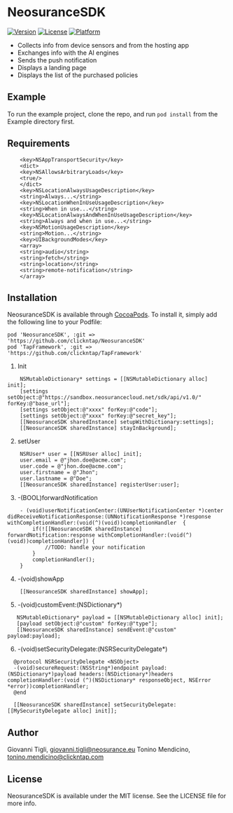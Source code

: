 # NeosuranceSDK

[![Version](https://img.shields.io/cocoapods/v/NeosuranceSDK.svg?style=flat)](http://cocoadocs.org/docsets/NeosuranceSDK)
[![License](https://img.shields.io/cocoapods/l/NeosuranceSDK.svg?style=flat)](http://cocoadocs.org/docsets/NeosuranceSDK)
[![Platform](https://img.shields.io/cocoapods/p/NeosuranceSDK.svg?style=flat)](http://cocoadocs.org/docsets/NeosuranceSDK)

- Collects info from device sensors and from the hosting app
- Exchanges info with the AI engines
- Sends the push notification
- Displays a landing page
- Displays the list of the purchased policies

## Example

To run the example project, clone the repo, and run `pod install` from the Example directory first.

## Requirements


```plist
    <key>NSAppTransportSecurity</key>
    <dict>
    <key>NSAllowsArbitraryLoads</key>
    <true/>
    </dict>
    <key>NSLocationAlwaysUsageDescription</key>
    <string>Always...</string>
    <key>NSLocationWhenInUseUsageDescription</key>
    <string>When in use...</string>
    <key>NSLocationAlwaysAndWhenInUseUsageDescription</key>
    <string>Always and when in use...</string>
    <key>NSMotionUsageDescription</key>
    <string>Motion...</string>
    <key>UIBackgroundModes</key>
    <array>
    <string>audio</string>
    <string>fetch</string>
    <string>location</string>
    <string>remote-notification</string>
    </array>
```


## Installation

NeosuranceSDK is available through [CocoaPods](http://cocoapods.org). To install
it, simply add the following line to your Podfile:

```xcode
pod 'NeosuranceSDK', :git => 'https://github.com/clickntap/NeosuranceSDK'
pod 'TapFramework', :git => 'https://github.com/clickntap/TapFramework'
```


1. Init

```objc
    NSMutableDictionary* settings = [[NSMutableDictionary alloc] init];
    [settings setObject:@"https://sandbox.neosurancecloud.net/sdk/api/v1.0/" forKey:@"base_url"];
    [settings setObject:@"xxxx" forKey:@"code"];
    [settings setObject:@"xxxx" forKey:@"secret_key"];
    [[NeosuranceSDK sharedInstance] setupWithDictionary:settings];
    [[NeosuranceSDK sharedInstance] stayInBackground];
```
2. setUser

```objc
    NSRUser* user = [[NSRUser alloc] init];
    user.email = @"jhon.doe@acme.com";
    user.code = @"jhon.doe@acme.com";
    user.firstname = @"Jhon";
    user.lastname = @"Doe";
    [[NeosuranceSDK sharedInstance] registerUser:user];
```
3. -(BOOL)forwardNotification

```objc
    - (void)userNotificationCenter:(UNUserNotificationCenter *)center didReceiveNotificationResponse:(UNNotificationResponse *)response withCompletionHandler:(void(^)(void))completionHandler  {
        if(![[NeosuranceSDK sharedInstance] forwardNotification:response withCompletionHandler:(void(^)(void))completionHandler]) {
            //TODO: handle your notification
        }
        completionHandler();
    }
```
4. -(void)showApp

```objc
    [[NeosuranceSDK sharedInstance] showApp];
```

5. -(void)customEvent:(NSDictionary*)

 ```objc          
    NSMutableDictionary* payload = [[NSMutableDictionary alloc] init];
    [payload setObject:@"custom" forKey:@"type"];
    [[NeosuranceSDK sharedInstance] sendEvent:@"custom" payload:payload];
```

6. -(void)setSecurityDelegate:(NSRSecurityDelegate*)

 ```objc          
   @protocol NSRSecurityDelegate <NSObject>
   -(void)secureRequest:(NSString*)endpoint payload:(NSDictionary*)payload headers:(NSDictionary*)headers completionHandler:(void (^)(NSDictionary* responseObject, NSError *error))completionHandler;
   @end

   [[NeosuranceSDK sharedInstance] setSecurityDelegate:[[MySecurityDelegate alloc] init]];
```

## Author

Giovanni Tigli, giovanni.tigli@neosurance.eu
Tonino Mendicino, tonino.mendicino@clickntap.com

## License

NeosuranceSDK is available under the MIT license. See the LICENSE file for more info.
